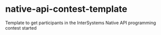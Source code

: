 # native-api-contest-template
Template to get participants in the InterSystems Native API programming contest started
